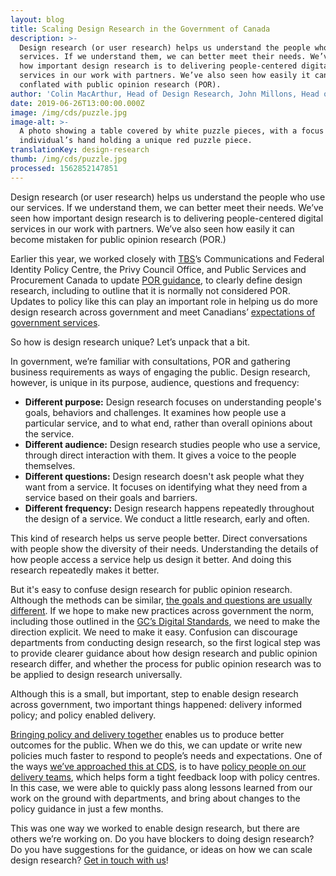 ```yaml
---
layout: blog
title: Scaling Design Research in the Government of Canada
description: >-
  Design research (or user research) helps us understand the people who use our
  services. If we understand them, we can better meet their needs. We’ve seen
  how important design research is to delivering people-centered digital
  services in our work with partners. We’ve also seen how easily it can become
  conflated with public opinion research (POR).
author: 'Colin MacArthur, Head of Design Research, John Millons, Head of Policy'
date: 2019-06-26T13:00:00.000Z
image: /img/cds/puzzle.jpg
image-alt: >-
  A photo showing a table covered by white puzzle pieces, with a focus on an
  individual’s hand holding a unique red puzzle piece.
translationKey: design-research
thumb: /img/cds/puzzle.jpg
processed: 1562852147851
---
```

Design research (or user research) helps us understand the people who use our services. If we understand them, we can better meet their needs. We’ve seen how important design research is to delivering people-centered digital services in our work with partners. We’ve also seen how easily it can become mistaken for public opinion research (POR.) 

Earlier this year, we worked closely with [TBS](https://www.canada.ca/en/treasury-board-secretariat.html)’s Communications and Federal Identity Policy Centre, the Privy Council Office, and Public Services and Procurement Canada to update [POR guidance](https://www.canada.ca/en/treasury-board-secretariat/services/government-communications/public-opinion-research-government.html), to clearly define design research, including to outline that it is normally not considered POR. Updates to policy like this can play an important role in helping us do more design research across government and meet Canadians’ [expectations of government services](https://digital.canada.ca/roadmap-2025/?utm_source=blog&utm_medium=Blog&utm_campaign=roadmap-launch-initial). 

So how is design research unique? Let’s unpack that a bit.

In government, we’re familiar with consultations, POR and gathering business requirements as ways of engaging the public. Design research, however, is unique in its purpose, audience, questions and frequency:

* **Different purpose:** Design research focuses on understanding people's goals, behaviors and challenges. It examines how people use a particular service, and to what end, rather than overall opinions about the service.
* **Different audience:** Design research studies people who use a service, through direct interaction with them. It gives a voice to the people themselves.
* **Different questions:** Design research doesn't ask people what they want from a service. It focuses on identifying what they need from a service based on their goals and barriers. 
* **Different frequency:** Design research happens repeatedly throughout the design of a service. We conduct a little research, early and often.

This kind of research helps us serve people better. Direct conversations with people show the diversity of their needs. Understanding the details of how people access a service help us design it better. And doing this research repeatedly makes it better.

But it's easy to confuse design research for public opinion research. Although the methods can be similar, [the goals and questions are usually different](https://digital.canada.ca/2018/10/26/building-a-research-plan/). If we hope to make new practices across government the norm, including those outlined in the [GC’s Digital Standards](https://www.canada.ca/en/government/system/digital-government/government-canada-digital-standards.html), we need to make the direction explicit. We need to make it easy. Confusion can discourage departments from conducting design research, so the first logical step was to provide clearer guidance about how design research and public opinion research differ, and whether the process for public opinion research was to be applied to design research universally. 

Although this is a small, but important, step to enable design research across government, two important things happened: delivery informed policy; and policy enabled delivery. 

[Bringing policy and delivery together](https://sfadigital.blog.gov.uk/2017/03/24/dont-bring-policy-and-delivery-closer-together-make-them-the-same-thing/) enables us to produce better outcomes for the public. When we do this, we can update or write new policies much faster to respond to people’s needs and expectations. One of the ways [we’ve approached this at CDS](https://digital.canada.ca/2018/09/07/policy/), is to have [policy people on our delivery teams](https://gds.blog.gov.uk/2017/01/09/making-policy-an-integral-part-of-digital-delivery-teams/), which helps form a tight feedback loop with policy centres. In this case, we were able to quickly pass along lessons learned from our work on the ground with departments, and bring about changes to the policy guidance in just a few months. 

This was one way we worked to enable design research, but there are others we’re working on. Do you have blockers to doing design research? Do you have suggestions for the guidance, or ideas on how we can scale design research? [Get in touch with us](https://twitter.com/CDS_GC)!

